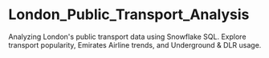 # London_Public_Transport_Analysis
Analyzing London's public transport data using Snowflake SQL. Explore transport popularity, Emirates Airline trends, and Underground &amp; DLR usage.
